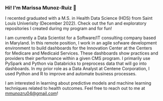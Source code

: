 ### Hi! I'm Marissa Munoz-Ruiz 👋

I recented graduated with a M.S. in Health Data Science (HDS) from Saint Louis Univerisity (December 2022). Check out the fun and exploratory repositories I created during my program and for fun! 

I am currently a Data Scientist for a Software/IT consulting company based in Maryland. In this remote position, I work in an agile sofware development environment to build dashboards for the Innovation Center at the Centers for Medicare and Medicaid Services. These dashboards show practices and providers their performance within a given CMS program. I primarily use PySpark and Python via Databricks to preprocess data that will go into dashboards. In my prior role as a Data Analyst at Centene Corporation, I used Python and R to improve and automate business processes. 

I am interested in learning about predictive models and machine learning techniques related to health outcomes. Feel free to reach out to me at mmunozru04@gmail.com!
